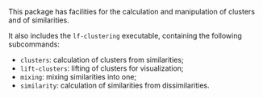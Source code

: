 This package has facilities for the calculation and manipulation of clusters and of similarities.

It also includes the `lf-clustering` executable, containing the following subcommands:

- `clusters`: calculation of clusters from similarities;
- `lift-clusters`: lifting of clusters for visualization;
- `mixing`: mixing similarities into one;
- `similarity`: calculation of similarities from dissimilarities.
